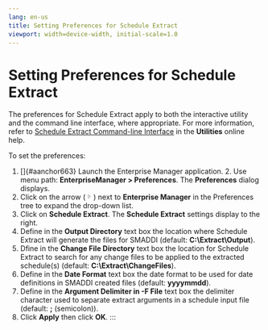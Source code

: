 ```yaml
---
lang: en-us
title: Setting Preferences for Schedule Extract
viewport: width=device-width, initial-scale=1.0
---
```


# Setting Preferences for Schedule Extract

The preferences for Schedule Extract apply to both the interactive
utility and the command line interface, where appropriate. For more
information, refer to [Schedule Extract Command-line Interface](../../../utilities/Command-line-Utilities/Schedule-Extract-Command-line-Interface.md)
 in the **Utilities** online help.

To set the preferences:

1. []{#aanchor663} Launch the Enterprise Manager application. 2.  Use menu path: **EnterpriseManager \> Preferences**. The
    **Preferences** dialog displays.
3. Click on the arrow (![Expand Arrow     ](../../../Resources/Images/EM/EMarrowtoexpand.png "Expand Arrow "))
    next to **Enterprise Manager** in the Preferences tree to expand the
    drop-down list.
4. Click on **Schedule Extract**. The **Schedule Extract** settings
    display to the right.
5. Define in the **Output Directory** text box the location where
    Schedule Extract will generate the files for SMADDI (default:
    **C:\\Extract\\Output**).
6. Dfine in the **Change File Directory** text box the location for
    Schedule Extract to search for any change files to be applied to the
    extracted schedule(s) (default: **C:\\Extract\\ChangeFiles**).
7. Define in the **Date Format** text box the date format to be used
    for date definitions in SMADDI created files (default:
    **yyyymmdd**).
8. Define in the **Argument Delimiter in -F File** text box the
    delimiter character used to separate extract arguments in a schedule
    input file (default: **;** (semicolon)).
9. Click **Apply** then click **OK**.
:::
